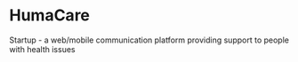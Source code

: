 # HumaCare
Startup - a web/mobile communication platform providing support to people with health issues
